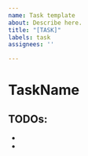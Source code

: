 ```yaml
---
name: Task template
about: Describe here.
title: "[TASK]"
labels: task
assignees: ''

---
```


# TaskName
## TODOs:
-
-
